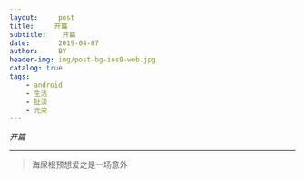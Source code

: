 ```yaml
---
layout:     post
title:     开篇
subtitle:    开篇
date:       2019-04-07
author:     BY
header-img: img/post-bg-ios9-web.jpg
catalog: true
tags:
    - android
    - 生活
    - 扯淡
    - 光荣
---
```





*开篇*
***
> 海尿根预想爱之是一场意外
